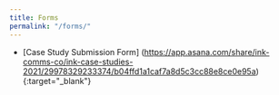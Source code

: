 ```yaml
---
title: Forms
permalink: "/forms/"
---
```


* [Case Study Submission Form] (https://app.asana.com/share/ink-comms-co/ink-case-studies-2021/29978329233374/b04ffd1a1caf7a8d5c3cc88e8ce0e95a){:target="_blank"}

